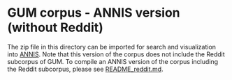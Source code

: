 # GUM corpus - ANNIS version (without Reddit)

The zip file in this directory can be imported for search and visualization into [ANNIS](https://corpus-tools.org/annis/). Note that this version of the corpus does not include the Reddit subcorpus of GUM. To compile an ANNIS version of the corpus including the Reddit subcorpus, please see [README_reddit.md](https://github.com/amir-zeldes/gum/blob/master/README_reddit.md).